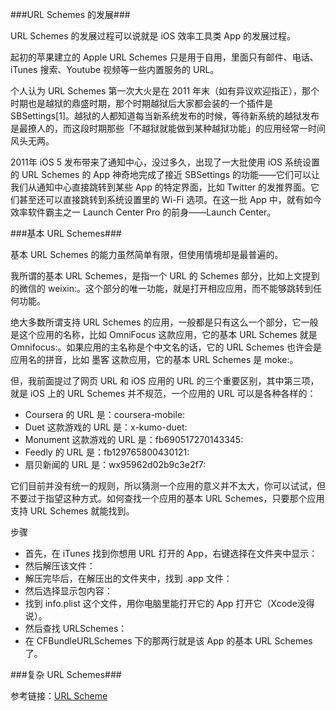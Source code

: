 
###URL Schemes 的发展###



URL Schemes 的发展过程可以说就是 iOS 效率工具类 App 的发展过程。

起初的苹果建立的 Apple URL Schemes 只是用于自用，里面只有邮件、电话、iTunes 搜索、Youtube 视频等一些内置服务的 URL。

个人认为 URL Schemes 第一次大火是在 2011 年末（如有异议欢迎指正），那个时期也是越狱的鼎盛时期，那个时期越狱后大家都会装的一个插件是 SBSettings[1]。越狱的人都知道每当新系统发布的时候，等待新系统的越狱发布是最撩人的，而这段时期那些「不越狱就能做到某种越狱功能」的应用经常一时间风头无两。

2011年 iOS 5 发布带来了通知中心，没过多久，出现了一大批使用 iOS 系统设置的 URL Schemes 的 App 神奇地完成了接近 SBSettings 的功能——它们可以让我们从通知中心直接跳转到某些 App 的特定界面，比如 Twitter 的发推界面。它们甚至还可以直接跳转到系统设置里的 Wi-Fi 选项。在这一批 App 中，就有如今效率软件霸主之一 Launch Center Pro 的前身——Launch Center。



###基本 URL Schemes###

基本 URL Schemes 的能力虽然简单有限，但使用情境却是最普遍的。

我所谓的基本 URL Schemes，是指一个 URL 的 Schemes 部分，比如上文提到的微信的 weixin:。这个部分的唯一功能，就是打开相应应用，而不能够跳转到任何功能。

绝大多数所谓支持 URL Schemes 的应用，一般都是只有这么一个部分，它一般是这个应用的名称，比如 OmniFocus 这款应用，它的基本 URL Schemes 就是 Omnifocus:。如果应用的主名称是个中文名的话，它的 URL Schemes 也许会是应用名的拼音，比如 墨客 这款应用，它的基本 URL Schemes 是 moke:。

但，我前面提过了网页 URL 和 iOS 应用的 URL 的三个重要区别，其中第三项，就是 iOS 上的 URL Schemes 并不规范，一个应用的 URL 可以是各种各样的：
<ul>
<li>Coursera 的 URL 是：coursera-mobile:</li>
<li>Duet 这款游戏的 URL 是：x-kumo-duet:</li>
<li>Monument 这款游戏的 URL 是：fb690517270143345:</li>
<li>Feedly 的 URL 是：fb129765800430121:</li>
<li>扇贝新闻的 URL 是：wx95962d02b9c3e2f7:</li>
</ul>

它们目前并没有统一的规则，所以猜测一个应用的意义并不太大，你可以试试，但不要过于指望这种方式。如何查找一个应用的基本 URL Schemes，只要那个应用支持 URL Schemes 就能找到。


步骤
<ul>
<li>首先，在 iTunes 找到你想用 URL 打开的 App，右键选择在文件夹中显示：</li>
<li>然后解压该文件：</li>
<li>解压完毕后，在解压出的文件夹中，找到 .app 文件：</li>
<li>然后选择显示包内容：</li>
<li>找到 info.plist 这个文件，用你电脑里能打开它的 App 打开它（Xcode没得说）。</li>
<li>然后查找 URLSchemes：</li>
<li>在 CFBundleURLSchemes 下的那两行就是该 App 的基本 URL Schemes 了。</li>
</ul>

###复杂 URL Schemes###


参考链接：[URL Scheme](https://sspai.com/post/31500#fnref:2)




